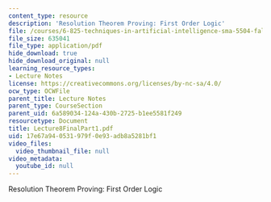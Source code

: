 ```yaml
---
content_type: resource
description: 'Resolution Theorem Proving: First Order Logic'
file: /courses/6-825-techniques-in-artificial-intelligence-sma-5504-fall-2002/17e67a940531979f0e93adb8a5281bf1_Lecture8FinalPart1.pdf
file_size: 635041
file_type: application/pdf
hide_download: true
hide_download_original: null
learning_resource_types:
- Lecture Notes
license: https://creativecommons.org/licenses/by-nc-sa/4.0/
ocw_type: OCWFile
parent_title: Lecture Notes
parent_type: CourseSection
parent_uid: 6a589034-124a-430b-2725-b1ee5581f249
resourcetype: Document
title: Lecture8FinalPart1.pdf
uid: 17e67a94-0531-979f-0e93-adb8a5281bf1
video_files:
  video_thumbnail_file: null
video_metadata:
  youtube_id: null
---
```

Resolution Theorem Proving: First Order Logic